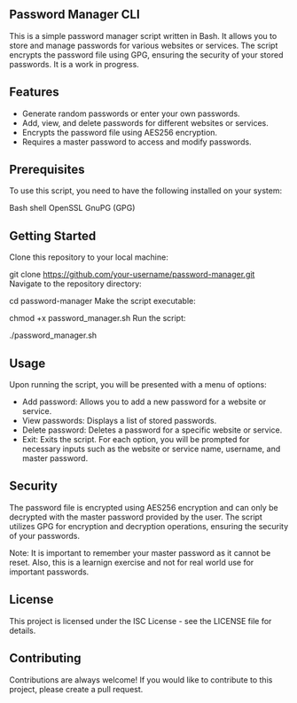 ## Password Manager CLI

This is a simple password manager script written in Bash. It allows you to store and manage passwords for various websites or services. The script encrypts the password file using GPG, ensuring the security of your stored passwords. It is a work in progress.

## Features

- Generate random passwords or enter your own passwords.
- Add, view, and delete passwords for different websites or services.
- Encrypts the password file using AES256 encryption.
- Requires a master password to access and modify passwords.

## Prerequisites

To use this script, you need to have the following installed on your system:

Bash shell
OpenSSL
GnuPG (GPG)

## Getting Started

Clone this repository to your local machine:

git clone https://github.com/your-username/password-manager.git
Navigate to the repository directory:

cd password-manager
Make the script executable:

chmod +x password_manager.sh
Run the script:

./password_manager.sh

## Usage

Upon running the script, you will be presented with a menu of options:

- Add password: Allows you to add a new password for a website or service.
- View passwords: Displays a list of stored passwords.
- Delete password: Deletes a password for a specific website or service.
- Exit: Exits the script.
  For each option, you will be prompted for necessary inputs such as the website or service name, username, and master password.

## Security

The password file is encrypted using AES256 encryption and can only be decrypted with the master password provided by the user. The script utilizes GPG for encryption and decryption operations, ensuring the security of your passwords.

Note: It is important to remember your master password as it cannot be reset. Also, this is a learnign exercise and not for real world use for important passwords.

## License

This project is licensed under the ISC License - see the LICENSE file for details.

## Contributing

Contributions are always welcome! If you would like to contribute to this project, please create a pull request.
